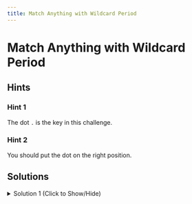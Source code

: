 ```yaml
---
title: Match Anything with Wildcard Period
---
```


# Match Anything with Wildcard Period

## Hints

### Hint 1
The dot `.` is the key in this challenge.

### Hint 2
You should put the dot on the right position.

## Solutions

<details><summary>Solution 1 (Click to Show/Hide)</summary>

```javascript
let exampleStr = "Let's have fun with regular expressions!";
let unRegex = /.un/; // Change this line
let result = unRegex.test(exampleStr);
```
#### Code Explanation
The period `.` will be any one character so the strings "run", "sun", "fun" and "pun" have the same un charaters.
</details>


